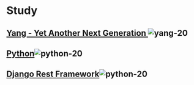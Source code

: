# Study
##  [Yang - Yet Another Next Generation ](https://github.com/johneandredejesus/Study/tree/main/yang)![yang-20](https://user-images.githubusercontent.com/53568510/124204460-7f9f1580-dab5-11eb-8f28-3ef19dfc894c.png)
##  [Python](https://github.com/johneandredejesus/Study/tree/main/python)![python-20](https://user-images.githubusercontent.com/53568510/124204619-cb51bf00-dab5-11eb-8e84-f1bf6b0d5e64.png)
##  [Django Rest Framework](https://github.com/johneandredejesus/Study/tree/main/Django%20Rest%20Frame%20Work)![python-20](https://user-images.githubusercontent.com/53568510/124204619-cb51bf00-dab5-11eb-8e84-f1bf6b0d5e64.png)
